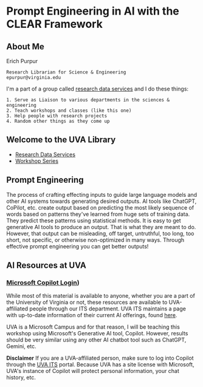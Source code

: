 # Prompt Engineering in AI with the CLEAR Framework


## **About Me**
Erich Purpur

    Research Librarian for Science & Engineering
    epurpur@virginia.edu

I'm a part of a group called [research data services](https://data.library.virginia.edu/) and I do these things:
    
    1. Serve as Liaison to various departments in the sciences & engineering
    2. Teach workshops and classes (like this one)
    3. Help people with research projects
    4. Random other things as they come up

## Welcome to the UVA Library
* [Research Data Services](https://data.library.virginia.edu/)
* [Workshop Series](https://data.library.virginia.edu/training/)


## Prompt Engineering 
The process of crafting effecting inputs to guide large language models and other AI systems towards generating desired outputs. AI tools like ChatGPT, CoPilot, etc. create output based on predicting the most likely sequence of words based on patterns they've learned from huge sets of training data. They predict these patterns using statistical methods. It is easy to get generative AI tools to produce an output. That is what they are meant to do. However, that output can be misleading, off target, untruthful, too long, too short, not specific, or otherwise non-optimized in many ways. Through effective prompt engineering you can get better outputs! 

## AI Resources at UVA
### [Microsoft Copilot Login](https://virginia.service-now.com/its?id=itsweb_kb_article&sys_id=dbe41947dbe3f91066d98f38139619db))

While most of this material is available to anyone, whether you are a part of the University of Virginia or not, these resources are available to UVA-affiliated people through our ITS department. UVA ITS maintains a page with up-to-date information of their current AI offerings, found [here](https://virginia.service-now.com/its?id=itsweb_kb_article&sys_id=dbe41947dbe3f91066d98f38139619db).

UVA is a Microsoft Campus and for that reason, I will be teaching this workshop using Microsoft's Generative AI tool, Copilot. However, results should be very similar using any other AI chatbot tool such as ChatGPT, Gemini, etc. 

**Disclaimer**
If you are a UVA-affiliated person, make sure to log into Copilot through the [UVA ITS](https://virginia.service-now.com/its?id=itsweb_kb_article&sys_id=dbe41947dbe3f91066d98f38139619db) portal. Because UVA has a site license with Microsoft, UVA's instance of Copilot will protect personal information, your chat history, etc.


